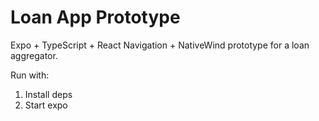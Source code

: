 # Loan App Prototype

Expo + TypeScript + React Navigation + NativeWind prototype for a loan aggregator.

Run with:

1. Install deps
2. Start expo
